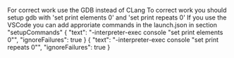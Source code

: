For correct work use the GDB instead of CLang
To correct work you should setup gdb with 'set print elements 0' and 'set print repeats 0'
If you use the VSCode you can add approriate commands in the launch.json in section "setupCommands"
{
    "text": "-interpreter-exec console \"set print elements 0\"",
    "ignoreFailures": true
}
{
    "text": "-interpreter-exec console \"set print repeats 0\"",
    "ignoreFailures": true
}
